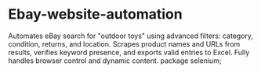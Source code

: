# Ebay-website-automation
Automates eBay search for "outdoor toys" using advanced filters: category, condition, returns, and location. Scrapes product names and URLs from results, verifies keyword presence, and exports valid entries to Excel. Fully handles browser control and dynamic content.
package selenium;


